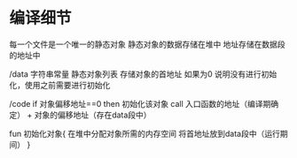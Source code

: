 # 编译细节

每一个文件是一个唯一的静态对象
静态对象的数据存储在堆中
地址存储在数据段的地址中


/data
字符串常量
静态对象列表 存储对象的首地址 如果为0 说明没有进行初始化，使用之前需要进行初始化

/code
if 对象偏移地址==0 then 初始化该对象
call 入口函数的地址（编译期确定） + 对象的偏移地址（存在data段中）

fun 初始化对象{
    在堆中分配对象所需的内存空间
    将首地址放到data段中（运行期间）
}
